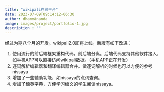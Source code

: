 ```yaml
---
title: "wikipali在线平台"
date: 2023-07-09T09:14:12+06:30
author: dhammānanda
image: images/project/portfolio-1.jpg
description : ""
---
```


经过为期八个月的开发。wikipali2.0即将上线。新版有如下改进： 
1. 使用流行的前后端框架重构代码。前后端分离。后端代码支持其他软件接入，如手机APP可以直接访问wikipali数据。（手机APP正在开发） 
1. 逐词解析编辑器和翻译编辑器合并。做逐词解析的时候也可以方便的参考nissaya 
1. 增加了一些辅助功能，如nissaya的点词查询。 
1. 增加了缅英字典，方便学习缅文的学生阅读nissaya。